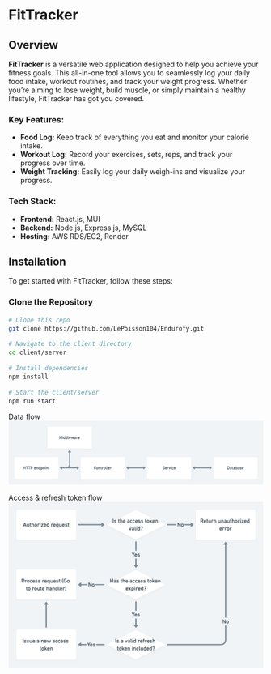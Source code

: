 # FitTracker

## Overview

**FitTracker** is a versatile web application designed to help you achieve your fitness goals. This all-in-one tool allows you to seamlessly log your daily food intake, workout routines, and track your weight progress. Whether you’re aiming to lose weight, build muscle, or simply maintain a healthy lifestyle, FitTracker has got you covered.

### Key Features:

- **Food Log:** Keep track of everything you eat and monitor your calorie intake.
- **Workout Log:** Record your exercises, sets, reps, and track your progress over time.
- **Weight Tracking:** Easily log your daily weigh-ins and visualize your progress.

### Tech Stack:

- **Frontend:** React.js, MUI
- **Backend:** Node.js, Express.js, MySQL
- **Hosting:** AWS RDS/EC2, Render

## Installation

To get started with FitTracker, follow these steps:

### Clone the Repository

```sh
# Clone this repo
git clone https://github.com/LePoisson104/Endurofy.git
```

```bash
# Navigate to the client directory
cd client/server
```

```sh
# Install dependencies
npm install
```

```sh
# Start the client/server
npm run start
```

Data flow
![alt text](image.png)

Access & refresh token flow
![alt text](image-1.png)
